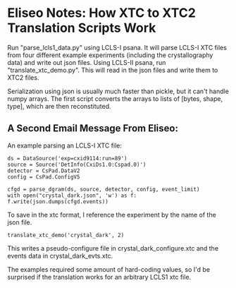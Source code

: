 # Eliseo Notes: How XTC to XTC2 Translation Scripts Work

Run "parse_lcls1_data.py" using LCLS-I psana. It will parse LCLS-I XTC files from four different
example experiments (including the crystallography data) and write out json files. Using LCLS-II psana, run "translate_xtc_demo.py".  This will read in the json files and write them to XTC2 files. 

Serialization using json is usually much faster than pickle, but it can't handle numpy
arrays. The first script converts the arrays to lists of [bytes, shape, type], which are
then reconstituted. 

## A Second Email Message From Eliseo:

An example parsing an LCLS-I XTC file:

```
ds = DataSource('exp=cxid9114:run=89')
source = Source('DetInfo(CxiDs1.0:Cspad.0)')
detector = CsPad.DataV2
config = CsPad.ConfigV5

cfgd = parse_dgram(ds, source, detector, config, event_limit)
with open("crystal_dark.json", 'w') as f:
f.write(json.dumps(cfgd.events))
```

To save in the xtc format, I reference the experiment by the name of the json file. 

```translate_xtc_demo('crystal_dark', 2)```

This writes a pseudo-configure file in crystal_dark_configure.xtc and the events data in crystal_dark_evts.xtc. 

The examples required some amount of hard-coding values, so I'd be surprised if the translation
works for an arbitrary LCLS1 xtc file.

